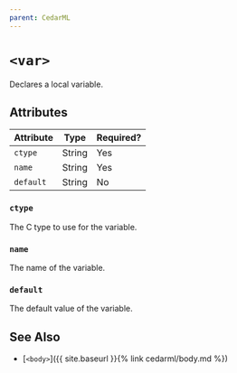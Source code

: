 ```yaml
---
parent: CedarML
---
```

# `<var>`
Declares a local variable.

## Attributes

| Attribute   | Type    | Required? |
|-------------|---------|-----------|
| `ctype`     | String  | Yes       |
| `name`      | String  | Yes       |
| `default`   | String  | No        |

### `ctype`
The C type to use for the variable.

### `name`
The name of the variable.

### `default`
The default value of the variable.

## See Also
- [`<body>`]({{ site.baseurl }}{% link cedarml/body.md %})
